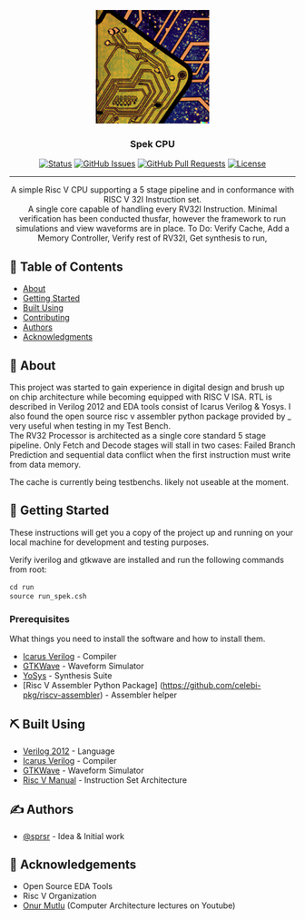 <p align="center">
  <a href="" rel="noopener">
 <img width=200px height=200px src="docs/riscv pic.png" alt="Project logo"></a>
</p>

<h3 align="center">Spek CPU</h3>

<div align="center">

  [![Status](https://img.shields.io/badge/status-active-success.svg)]() 
  [![GitHub Issues](https://img.shields.io/github/issues/kylelobo/The-Documentation-Compendium.svg)](https://github.com/sprsr/rv32_processor/issues)
  [![GitHub Pull Requests](https://img.shields.io/github/issues-pr/kylelobo/The-Documentation-Compendium.svg)](https://github.com/sprsr/rv32_processor/pulls)
  [![License](https://img.shields.io/badge/license-MIT-blue.svg)](/LICENSE)

</div>

---

<p align="center"> A simple Risc V CPU supporting a 5 stage pipeline and in conformance with RISC V 32I Instruction set.  <br>
  A single core capable of handling every RV32I Instruction.  Minimal verification has been conducted thusfar, however the framework to run simulations and view waveforms are in place.
To Do: Verify Cache,
Add a Memory Controller,
Verify rest of RV32I,
Get synthesis to run,
    <br> 
</p>

## 📝 Table of Contents
- [About](#about)
- [Getting Started](#getting_started)
- [Built Using](#built_using)
- [Contributing](../CONTRIBUTING.md)
- [Authors](#authors)
- [Acknowledgments](#acknowledgement)

## 🧐 About <a name = "about"></a>
This project was started to gain experience in digital design and brush up on chip architecture while becoming equipped with RISC V ISA.  RTL is described in Verilog 2012 and EDA tools consist of Icarus Verilog & Yosys. I also found the open source risc v assembler python package provided by _ very useful when testing in my Test Bench.  
The RV32 Processor is architected as a single core standard 5 stage pipeline.  Only Fetch and Decode stages will stall in two cases:  Failed Branch Prediction and sequential data conflict when the first instruction must write from data memory.  

The cache is currently being testbenchs. likely not useable at the moment. 

## 🏁 Getting Started <a name = "getting_started"></a>
These instructions will get you a copy of the project up and running on your local machine for development and testing purposes.

Verify iverilog and gtkwave are installed and run the following commands from root:

    cd run
    source run_spek.csh


### Prerequisites
What things you need to install the software and how to install them.
- [Icarus Verilog](https://github.com/steveicarus/iverilog) - Compiler
- [GTKWave](https://github.com/gtkwave/gtkwave) - Waveform Simulator
- [YoSys](https://github.com/YosysHQ/yosys) - Synthesis Suite
- [Risc V Assembler Python Package] (https://github.com/celebi-pkg/riscv-assembler) - Assembler helper


## ⛏️ Built Using <a name = "built_using"></a>
- [Verilog 2012](https://ece.uah.edu/~gaede/cpe526/2012%20System%20Verilog%20Language%20Reference%20Manual.pdf) - Language
- [Icarus Verilog](https://github.com/steveicarus/iverilog) - Compiler
- [GTKWave](https://github.com/gtkwave/gtkwave) - Waveform Simulator
- [Risc V Manual]([https://github.com/YosysHQ/yosys](https://riscv.org/wp-content/uploads/2019/12/riscv-spec-20191213.pdf)) - Instruction Set Architecture

## ✍️ Authors <a name = "authors"></a>
- [@sprsr](https://github.com/sprsr) - Idea & Initial work



## 🎉 Acknowledgements <a name = "acknowledgement"></a>
- Open Source EDA Tools
- Risc V Organization 
- [Onur Mutlu](ttps://www.youtube.com/channel/UCIwQ8uOeRFgOEvBLYc3kc3g) (Computer Architecture lectures on Youtube)

